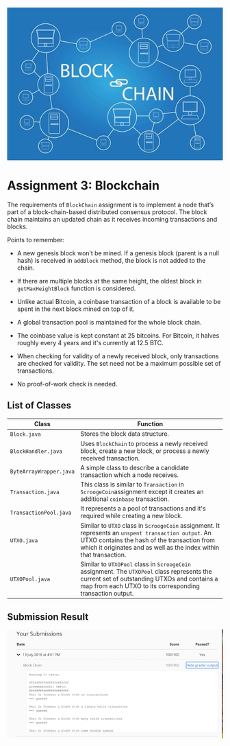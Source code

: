 ![](./img/blockchain.jpg)

Assignment 3: Blockchain
===================================

The requirements of `BlockChain` assignment is to implement a node that’s part of a block-chain-based distributed 
consensus protocol. The block chain maintains an updated chain as it receives incoming transactions and blocks.

Points to remember:
  * A new genesis block won’t be mined. If a genesis block (parent is a null hash) is received in `addBlock` method, 
  the block is not added to the chain.
  
  * If there are multiple blocks at the same height, the oldest block in `getMaxHeightBlock` function is considered.
  
  * Unlike actual Bitcoin, a coinbase transaction of a block is available to be spent in the next block mined on top of it.

  * A global transaction pool is maintained for the whole block chain.
  
  * The coinbase value is kept constant at 25 bitcoins. For Bitcoin, it halves roughly every 4 years and it's currently 
  at 12.5 BTC.
  
  * When checking for validity of a newly received block, only transactions are checked for validity. 
    The set need not be a maximum possible set of transactions. 
  
  * No proof-of-work check is needed.

## List of Classes

|  Class                  | Function                                                                                        |
|-------------------------|-------------------------------------------------------------------------------------------------|
| `Block.java`            | Stores the block data structure.                                                                | 
| `BlockHandler.java`     | Uses `BlockChain` to process a newly received block, create a new block, or process a newly received transaction.                                                                                                       |
| `ByteArrayWrapper.java` | A simple class to describe a candidate transaction which a node receives.                       | 
| `Transaction.java`      | This class is similar to `Transaction` in `ScroogeCoin`assignment  except it creates an additional `coinbase` transaction.                                                                                                     |
| `TransactionPool.java`  | It represents a a pool of transactions and it's required while creating a new block.            |
| `UTXO.java`             | Similar to `UTXO` class in `ScroogeCoin` assignment. It represents an `unspent transaction output`. An UTXO contains the hash of the transaction from which it originates and as well as the index within that transaction.                                                                                                                |
| `UTXOPool.java`         | Similar to `UTXOPool` class in `ScroogeCoin` assignment. The  `UTXOPool` class represents the current set of outstanding UTXOs and contains a map from each UTXO to its corresponding transaction output.                 |

## Submission Result
![](./img/assgnmt3-results.png)
